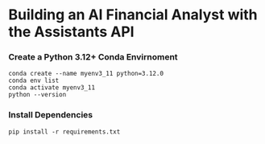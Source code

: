# Building an AI Financial Analyst with the Assistants API

### Create a Python 3.12+ Conda Envirnoment

```shell
conda create --name myenv3_11 python=3.12.0
conda env list
conda activate myenv3_11
python --version
```

### Install Dependencies

```shell
pip install -r requirements.txt
```